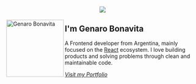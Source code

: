 <h1 align="center">
  <a href="https://git.io/typing-svg">
    <img src="https://readme-typing-svg.herokuapp.com/?lines=Hello+👋!;Welcome+to+my+GitHub+profile...&center=true&size=20">
  </a>
</h1>

<img align="left" width="150" height="150" alt="Genaro Bonavita" src="https://avatars.githubusercontent.com/u/98661193?s=400&u=265feada5aa0d6eb2ecbe07b2066e965882b1db4&v=4"/>

## I'm Genaro Bonavita

A Frontend developer from Argentina, mainly focused on the [React][react] ecosystem. I love building products and solving problems through clean and maintainable code.

[*Visit my Portfolio*](https://genaroibc-github-io-1q58.vercel.app/)

[react]: https://reactjs.org/

<!--
**GenaroIBC/genaroibc** is a ✨ _special_ ✨ repository because its `README.md` (this file) appears on your GitHub profile.

Here are some ideas to get you started:

- 🔭 I’m currently working on ...
- 🌱 I’m currently learning ...
- 👯 I’m looking to collaborate on ...
- 🤔 I’m looking for help with ...
- 💬 Ask me about ...
- 📫 How to reach me: ...
- 😄 Pronouns: ...
- ⚡ Fun fact: ...
-->
